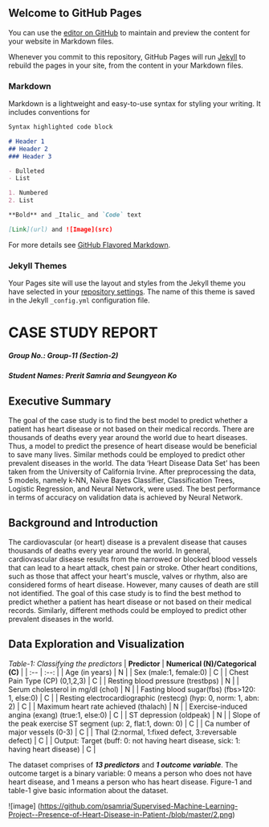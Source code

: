 ## Welcome to GitHub Pages

You can use the [editor on GitHub](https://github.com/psamria/Supervised-Machine-Learning-Project--Presence-of-Heart-Disease-in-Patient-/edit/master/index.md) to maintain and preview the content for your website in Markdown files.

Whenever you commit to this repository, GitHub Pages will run [Jekyll](https://jekyllrb.com/) to rebuild the pages in your site, from the content in your Markdown files.

### Markdown

Markdown is a lightweight and easy-to-use syntax for styling your writing. It includes conventions for

```markdown
Syntax highlighted code block

# Header 1
## Header 2
### Header 3

- Bulleted
- List

1. Numbered
2. List

**Bold** and _Italic_ and `Code` text

[Link](url) and ![Image](src)
```

For more details see [GitHub Flavored Markdown](https://guides.github.com/features/mastering-markdown/).

### Jekyll Themes

Your Pages site will use the layout and styles from the Jekyll theme you have selected in your [repository settings](https://github.com/psamria/Supervised-Machine-Learning-Project--Presence-of-Heart-Disease-in-Patient-/settings). The name of this theme is saved in the Jekyll `_config.yml` configuration file.

# CASE STUDY REPORT 

##### Group No.: Group-11 (Section-2)
##### Student Names: Prerit Samria and Seungyeon Ko

## Executive Summary 

The goal of the case study is to find the best model to predict whether a patient has heart disease or not based on their medical records. There are thousands of deaths every year around the world due to heart diseases. Thus, a model to predict the presence of heart disease would be beneficial to save many lives. Similar methods could be employed to predict other prevalent diseases in the world. The data ‘Heart Disease Data Set’ has been taken from the University of California Irvine. After preprocessing the data, 5 models, namely k-NN, Naïve Bayes Classifier, Classification Trees, Logistic Regression, and Neural Network, were used. The best performance in terms of accuracy on validation data is achieved by Neural Network.

## Background and Introduction

The cardiovascular (or heart) disease is a prevalent disease that causes thousands of deaths every year around the world. In general, cardiovascular disease results from the narrowed or blocked blood vessels that can lead to a heart attack, chest pain or stroke. Other heart conditions, such as those that affect your heart's muscle, valves or rhythm, also are considered forms of heart disease. However, many causes of death are still not identified. The goal of this case study is to find the best method to predict whether a patient has heart disease or not based on their medical records. Similarly, different methods could be employed to predict other prevalent diseases in the world. 

## Data Exploration and Visualization

_Table-1: Classifying the predictors_
| **Predictor** | **Numerical (N)/Categorical (C)** |
| :-- | :--: |
| Age (in years) | N |
| Sex (male:1, female:0) | C |
| Chest Pain Type (CP) (0,1,2,3) | C |
| Resting blood pressure (trestbps) | N |
| Serum cholesterol in mg/dl (chol) | N |
| Fasting blood sugar(fbs) (fbs>120: 1, else:0) | C |
| Resting electrocardiographic (restecg) (hyp: 0, norm: 1, abn: 2) | C |
| Maximum heart rate achieved (thalach) | N |
| Exercise-induced angina (exang) (true:1, else:0) | C |
| ST depression (oldpeak) | N |
| Slope of the peak exercise ST segment (up: 2, flat:1, down: 0) | C |
| Ca number of major vessels (0-3) | C |
| Thal (2:normal, 1:fixed defect, 3:reversable defect) | C |
| Output: Target (buff: 0: not having heart disease, sick: 1: having heart disease) | C |

The dataset comprises of ***13 predictors*** and ***1 outcome variable***. The outcome target is a binary variable: 0 means a person who does not have heart disease, and 1 means a person who has heart disease. Figure-1 and table-1 give basic information about the dataset.

![image] (https://github.com/psamria/Supervised-Machine-Learning-Project--Presence-of-Heart-Disease-in-Patient-/blob/master/2.png)
	
